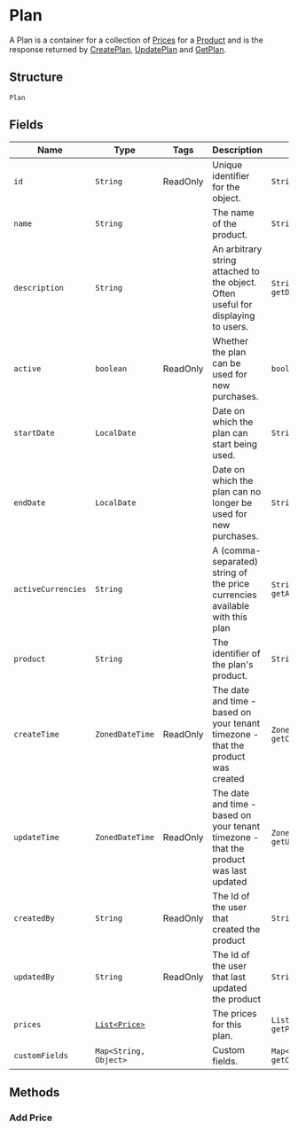
# Plan

A Plan is a container for a collection of [Prices](/doc/models/price.md) for a [Product](/doc/models/product.md) and is the response returned by [CreatePlan](/doc/plan-api.md#create-plan), [UpdatePlan](/doc/plan-api.md#update-plan) and [GetPlan](/doc/plan-api.md#get-plan).

## Structure

`Plan`

## Fields

| Name | Type | Tags | Description | Getter |
|  --- | --- | --- | --- | --- |
| `id` | `String` | ReadOnly | Unique identifier for the object. | `String getId()` |
| `name` | `String` |  | The name of the product. | `String getName()` |
| `description` | `String` |  | An arbitrary string attached to the object. Often useful for displaying to users. | `String getDescription()` |
| `active` | `boolean` | ReadOnly | Whether the plan can be used for new purchases. | `boolean isActive()` |
| `startDate` | `LocalDate` |  | Date on which the plan can start being used. | `String getStartDate()` |
| `endDate` | `LocalDate` |  | Date on which the plan can no longer be used for new purchases. | `String getEndDate()` |
| `activeCurrencies` | `String` |  | A (comma-separated) string of the price currencies available with this plan | `String getActiveCurrencies()` |
| `product` | `String` |  | The identifier of the plan's product. | `String getProduct()` |
| `createTime` | `ZonedDateTime` | ReadOnly | The date and time - based on your tenant timezone - that the product was created | `ZonedDateTime getCreateTime()` |
| `updateTime` | `ZonedDateTime` | ReadOnly | The date and time - based on your tenant timezone - that the product was last updated | `ZonedDateTime getUpdateTime()` |
| `createdBy` | `String` | ReadOnly | The Id of the user that created the product | `String getCreatedBy()` |
| `updatedBy` | `String` | ReadOnly | The Id of the user that last updated the product | `String getUpdatedBy()` |
| `prices` | [`List<Price>`](/doc/models/price.md) |  | The prices for this plan. | `List<Price> getPrices()` |
| `customFields` | `Map<String, Object>` |  | Custom fields. | `Map<String, Object> getCustomFields()`|

## Methods

### Add Price
